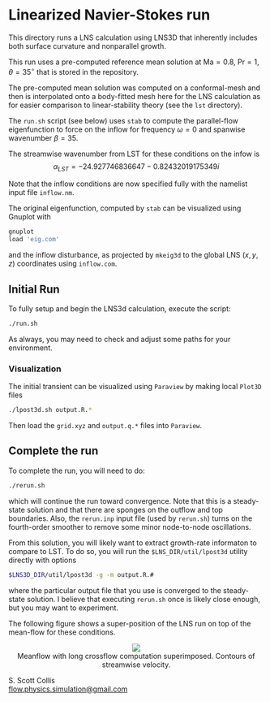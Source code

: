 # Linearized Navier-Stokes run

This directory runs a LNS calculation using LNS3D that inherently includes
both surface curvature and nonparallel growth.

This run uses a pre-computed reference mean solution at 
$\mathsf{Ma}=0.8$, $\mathsf{Pr}=1$, $\theta = 35^\circ$ 
that is stored in the repository.

The pre-computed mean solution was computed on a conformal-mesh and then is
interpolated onto a body-fitted mesh here for the LNS calculation as for 
easier comparison to linear-stability theory (see the `lst` directory).

The `run.sh` script (see below) uses `stab` to compute the parallel-flow
eigenfunction to force on the inflow for frequency $\omega=0$ and spanwise
wavenumber $\beta=35$.

The streamwise wavenumber from LST for these conditions on the infow is
$$\alpha_{LST} = -24.927746836647 - 0.82432019175349 i$$

Note that the inflow conditions are now specified fully with the namelist 
input file `inflow.nm`.

The original eigenfunction, computed by `stab` can be visualized using Gnuplot
with
```bash
gnuplot
load 'eig.com'
```
and the inflow disturbance, as projected by `mkeig3d` to the global LNS 
$(x,y,z)$ coordinates using `inflow.com`.

## Initial Run

To fully setup and begin the LNS3d calculation, execute the script:
```bash
./run.sh
```
As always, you may need to check and adjust some paths for your 
environment.

### Visualization

The initial transient can be visualized using `Paraview` by making
local `Plot3D` files
```bash
./lpost3d.sh output.R.*
```
Then load the `grid.xyz` and `output.q.*` files into `Paraview`.

## Complete the run

To complete the run, you will need to do:
```bash
./rerun.sh
```
which will continue the run toward convergence.  Note that this is a 
steady-state solution and that there are sponges on the outflow and top
boundaries.  Also, the `rerun.inp` input file (used by `rerun.sh`) turns 
on the fourth-order smoother to remove some minor node-to-node oscillations.

From this solution, you will likely want to extract growth-rate informaton
to compare to LST.   To do so, you will run the `$LNS_DIR/util/lpost3d` utility
directly with options
```bash
$LNS3D_DIR/util/lpost3d -g -m output.R.#
```
where the particular output file that you use is converged to the steady-state
solution.   I believe that executing `rerun.sh` once is likely close enough, 
but you may want to experiment.

The following figure shows a super-position of the LNS run on top of the mean-flow
for these conditions.

<p align=center>
<img src=https://github.com/sscollis/lns3d/blob/master/test/pcyl/sweep=35/M=0.8/Re=1e5/lns/mean-cf.png>
<br>Meanflow with long crossflow computation superimposed.  Contours of streamwise velocity.</p>

S. Scott Collis\
flow.physics.simulation@gmail.com
